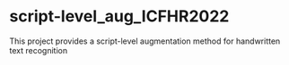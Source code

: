 # script-level_aug_ICFHR2022
This project provides a script-level augmentation method for handwritten text recognition

